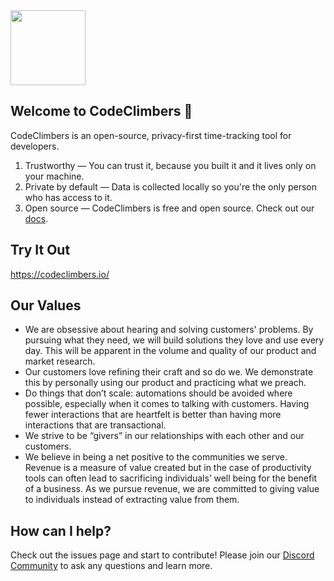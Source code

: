 <img src="https://github.com/user-attachments/assets/07f23126-21f3-47c1-a3df-7a65206bc6cd" width="120">

## Welcome to CodeClimbers 👋

CodeClimbers is an open-source, privacy-first time-tracking tool for developers.
1. Trustworthy — You can trust it, because you built it and it lives only on your machine.
2. Private by default — Data is collected locally so you're the only person who has access to it.
3. Open source — CodeClimbers is free and open source. Check out our [docs](https://github.com/CodeClimbersIO/cli).

## Try It Out
https://codeclimbers.io/

## Our Values

- We are obsessive about hearing and solving customers' problems. By pursuing what they need, we will build solutions they love and use every day. This will be apparent in the volume and quality of our product and market research.
- Our customers love refining their craft and so do we. We demonstrate this by personally using our product and practicing what we preach.
- Do things that don’t scale: automations should be avoided where possible, especially when it comes to talking with customers. Having fewer interactions that are heartfelt is better than having more interactions that are transactional.
- We strive to be “givers” in our relationships with each other and our customers.
- We believe in being a net positive to the communities we serve. Revenue is a measure of value created but in the case of productivity tools can often lead to sacrificing individuals’ well being for the benefit of a business. As we pursue revenue, we are committed to giving value to individuals instead of extracting value from them.


## How can I help?
Check out the issues page and start to contribute! Please join our [Discord Community](https://discord.gg/zBnu8jGnHa) to ask any questions and learn more. 
